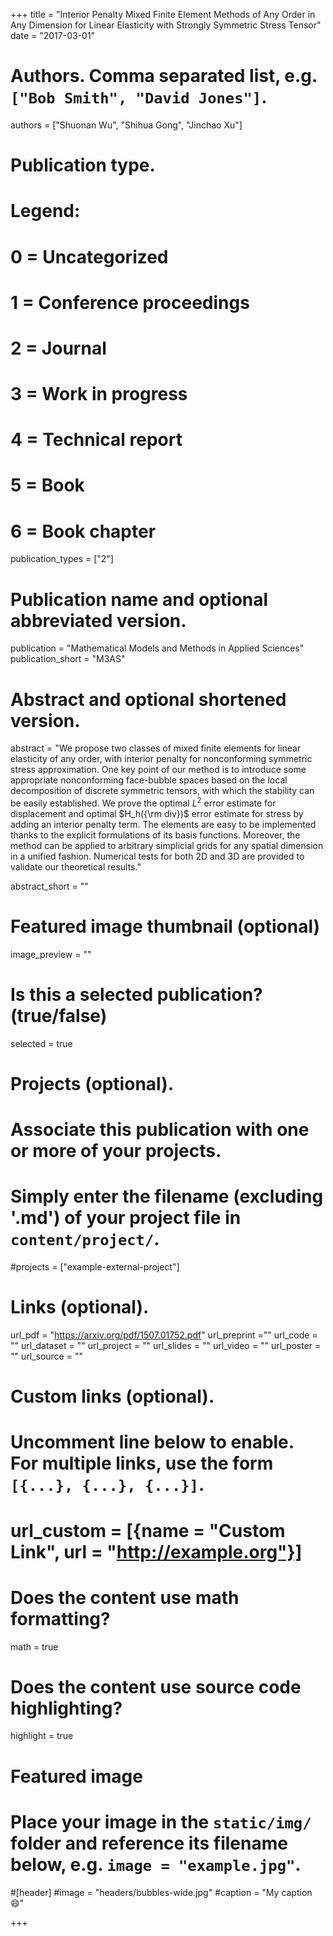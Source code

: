 +++
title = "Interior Penalty Mixed Finite Element Methods of Any Order in Any Dimension for Linear Elasticity with Strongly Symmetric Stress Tensor"
date = "2017-03-01"

# Authors. Comma separated list, e.g. `["Bob Smith", "David Jones"]`.
authors = ["Shuonan Wu", "Shihua Gong", "Jinchao Xu"]

# Publication type.
# Legend:
# 0 = Uncategorized
# 1 = Conference proceedings
# 2 = Journal
# 3 = Work in progress
# 4 = Technical report
# 5 = Book
# 6 = Book chapter
publication_types = ["2"]

# Publication name and optional abbreviated version.
publication = "Mathematical Models and Methods in Applied Sciences"
publication_short = "M3AS"

# Abstract and optional shortened version.
abstract = "We propose two classes of mixed finite elements for linear elasticity of any order, with interior penalty for nonconforming symmetric stress approximation. One key point of our method is to introduce some appropriate nonconforming face-bubble spaces based on the local decomposition of discrete symmetric tensors, with which the stability can be easily established. We prove the optimal $L^2$ error estimate for displacement and optimal $H_h({\rm div})$ error estimate for stress by adding an interior penalty term. The elements are easy to be implemented thanks to the explicit formulations of its basis functions. Moreover, the method can be applied to arbitrary simplicial grids for any spatial dimension in a unified fashion. Numerical tests for both 2D and 3D are provided to validate our theoretical results."


abstract_short = ""

# Featured image thumbnail (optional)
image_preview = ""

# Is this a selected publication? (true/false)
selected = true

# Projects (optional).
#   Associate this publication with one or more of your projects.
#   Simply enter the filename (excluding '.md') of your project file in `content/project/`.
#projects = ["example-external-project"]

# Links (optional).
url_pdf = "https://arxiv.org/pdf/1507.01752.pdf" 
url_preprint =""
url_code = ""
url_dataset = ""
url_project = ""
url_slides = ""
url_video = ""
url_poster = ""
url_source = ""

# Custom links (optional).
#   Uncomment line below to enable. For multiple links, use the form `[{...}, {...}, {...}]`.
# url_custom = [{name = "Custom Link", url = "http://example.org"}]

# Does the content use math formatting?
math = true

# Does the content use source code highlighting?
highlight = true

# Featured image
# Place your image in the `static/img/` folder and reference its filename below, e.g. `image = "example.jpg"`.
#[header]
#image = "headers/bubbles-wide.jpg"
#caption = "My caption :smile:"

+++


